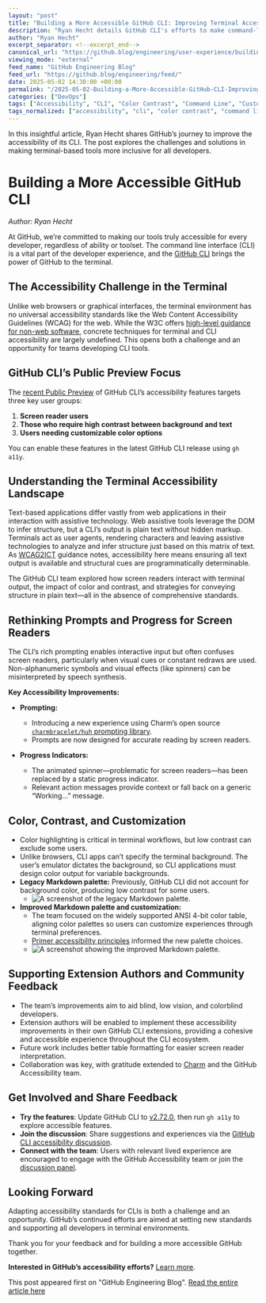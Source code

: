 ```yaml
---
layout: "post"
title: "Building a More Accessible GitHub CLI: Improving Terminal Accessibility for Developers"
description: "Ryan Hecht details GitHub CLI's efforts to make command-line tools more accessible by adapting screen reader compatibility, color contrast, and customization for diverse developer needs. The journey involves creative solutions where web standards fall short, aiming for a cohesive, inclusive terminal experience."
author: "Ryan Hecht"
excerpt_separator: <!--excerpt_end-->
canonical_url: "https://github.blog/engineering/user-experience/building-a-more-accessible-github-cli/"
viewing_mode: "external"
feed_name: "GitHub Engineering Blog"
feed_url: "https://github.blog/engineering/feed/"
date: 2025-05-02 14:30:00 +00:00
permalink: "/2025-05-02-Building-a-More-Accessible-GitHub-CLI-Improving-Terminal-Accessibility-for-Developers.html"
categories: ["DevOps"]
tags: ["Accessibility", "CLI", "Color Contrast", "Command Line", "Customization", "DevOps", "Engineering", "GitHub CLI", "High Contrast", "News", "Prompting Library", "Screen Readers", "Terminal", "User Experience"]
tags_normalized: ["accessibility", "cli", "color contrast", "command line", "customization", "devops", "engineering", "github cli", "high contrast", "news", "prompting library", "screen readers", "terminal", "user experience"]
---
```


In this insightful article, Ryan Hecht shares GitHub’s journey to improve the accessibility of its CLI. The post explores the challenges and solutions in making terminal-based tools more inclusive for all developers.<!--excerpt_end-->

# Building a More Accessible GitHub CLI

*Author: Ryan Hecht*

At GitHub, we’re committed to making our tools truly accessible for every developer, regardless of ability or toolset. The command line interface (CLI) is a vital part of the developer experience, and the [GitHub CLI](https://cli.github.com/) brings the power of GitHub to the terminal.

## The Accessibility Challenge in the Terminal

Unlike web browsers or graphical interfaces, the terminal environment has no universal accessibility standards like the Web Content Accessibility Guidelines (WCAG) for the web. While the W3C offers [high-level guidance for non-web software](https://www.w3.org/TR/wcag2ict-22/#applying-wcag-2-to-text-applications), concrete techniques for terminal and CLI accessibility are largely undefined. This opens both a challenge and an opportunity for teams developing CLI tools.

## GitHub CLI’s Public Preview Focus

The [recent Public Preview](https://github.blog/changelog/2025-05-01-improved-accessibility-features-in-github-cli/) of GitHub CLI’s accessibility features targets three key user groups:

1. **Screen reader users**
2. **Those who require high contrast between background and text**
3. **Users needing customizable color options**

You can enable these features in the latest GitHub CLI release using `gh a11y`.

## Understanding the Terminal Accessibility Landscape

Text-based applications differ vastly from web applications in their interaction with assistive technology. Web assistive tools leverage the DOM to infer structure, but a CLI’s output is plain text without hidden markup. Terminals act as user agents, rendering characters and leaving assistive technologies to analyze and infer structure just based on this matrix of text. As [WCAG2ICT](https://www.w3.org/TR/wcag2ict-22/) guidance notes, accessibility here means ensuring all text output is available and structural cues are programmatically determinable.

The GitHub CLI team explored how screen readers interact with terminal output, the impact of color and contrast, and strategies for conveying structure in plain text—all in the absence of comprehensive standards.

## Rethinking Prompts and Progress for Screen Readers

The CLI’s rich prompting enables interactive input but often confuses screen readers, particularly when visual cues or constant redraws are used. Non-alphanumeric symbols and visual effects (like spinners) can be misinterpreted by speech synthesis.

**Key Accessibility Improvements:**

- **Prompting:**
  - Introducing a new experience using Charm’s open source [`charmbracelet/huh` prompting library](https://github.com/charmbracelet/huh).
  - Prompts are now designed for accurate reading by screen readers.

- **Progress Indicators:**
  - The animated spinner—problematic for screen readers—has been replaced by a static progress indicator.
  - Relevant action messages provide context or fall back on a generic “Working…” message.

## Color, Contrast, and Customization

- Color highlighting is critical in terminal workflows, but low contrast can exclude some users.
- Unlike browsers, CLI apps can’t specify the terminal background. The user’s emulator dictates the background, so CLI applications must design color output for variable backgrounds.
- **Legacy Markdown palette:** Previously, GitHub CLI did not account for background color, producing low contrast for some users.
  - ![A screenshot of the legacy Markdown palette.](https://github.blog/wp-content/uploads/2025/05/github-cli-legacy-markdown-palette.png?resize=614%2C662)
- **Improved Markdown palette and customization:**
  - The team focused on the widely supported ANSI 4-bit color table, aligning color palettes so users can customize experiences through terminal preferences.
  - [Primer accessibility principles](https://primer.style/accessibility/color-considerations/) informed the new palette choices.
  - ![A screenshot showing the improved Markdown palette.](https://github.blog/wp-content/uploads/2025/05/github-cli-improved-markdown-palette.png?resize=614%2C662)

## Supporting Extension Authors and Community Feedback

- The team’s improvements aim to aid blind, low vision, and colorblind developers.
- Extension authors will be enabled to implement these accessibility improvements in their own GitHub CLI extensions, providing a cohesive and accessible experience throughout the CLI ecosystem.
- Future work includes better table formatting for easier screen reader interpretation.
- Collaboration was key, with gratitude extended to [Charm](https://github.com/charmbracelet) and the GitHub Accessibility team.

## Get Involved and Share Feedback

- **Try the features**: Update GitHub CLI to [v2.72.0](https://github.com/cli/cli/releases/tag/v2.72.0), then run `gh a11y` to explore accessible features.
- **Join the discussion**: Share suggestions and experiences via the [GitHub CLI accessibility discussion](https://github.com/orgs/community/discussions/158037).
- **Connect with the team**: Users with relevant lived experience are encouraged to engage with the GitHub Accessibility team or join the [discussion panel](https://github.com/orgs/community/discussions/128172).

## Looking Forward

Adapting accessibility standards for CLIs is both a challenge and an opportunity. GitHub’s continued efforts are aimed at setting new standards and supporting all developers in terminal environments.

Thank you for your feedback and for building a more accessible GitHub together.

**Interested in GitHub’s accessibility efforts?** [Learn more](https://accessibility.github.com/feedback).

This post appeared first on "GitHub Engineering Blog". [Read the entire article here](https://github.blog/engineering/user-experience/building-a-more-accessible-github-cli/)
